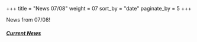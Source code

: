 +++
title = "News 07/08"
weight = 07
sort_by = "date"
paginate_by = 5
+++

News from 07/08!

##### [<i class="bi bi-bell-fill"></i> Current News](@/news/_index.md)
